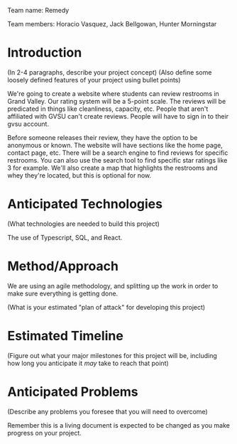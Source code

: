 Team name: Remedy

Team members: Horacio Vasquez, Jack Bellgowan, Hunter Morningstar

# Introduction

(In 2-4 paragraphs, describe your project concept)
(Also define some loosely defined features of your project using bullet points)

We're going to create a website where students can review restrooms in Grand Valley. Our rating system will be a 5-point scale. The reviews will be predicated in things like cleanliness, capacity, etc. People that aren't affiliated with GVSU can't create reviews. People will have to sign in to their gvsu account.

Before someone releases their review, they have the option to be anonymous or known. The website will have sections like the home page, contact page, etc. There will be a search engine to find reviews for specific restrooms. You can also use the search tool to find specific star ratings like 3 for example. We'll also create a map that highlights the restrooms and whey they're located, but this is optional for now.

# Anticipated Technologies

(What technologies are needed to build this project)

The use of Typescript, SQL, and React.

# Method/Approach

We are using an agile methodology, and splitting up the work in order to make sure everything is getting done.

(What is your estimated "plan of attack" for developing this project)

# Estimated Timeline




(Figure out what your major milestones for this project will be, including how long you anticipate it _may_ take to reach that point)

# Anticipated Problems

(Describe any problems you foresee that you will need to overcome)

Remember this is a living document is expected to be changed as you make progress on your project.
